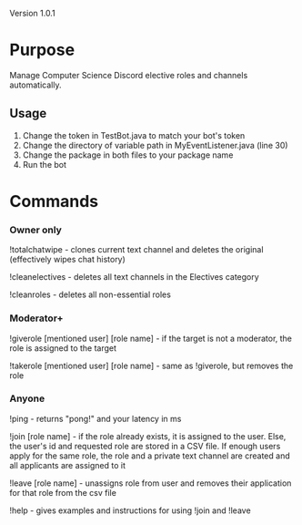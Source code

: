 Version 1.0.1
# Purpose
Manage Computer Science Discord elective roles and channels automatically.

## Usage
1. Change the token in TestBot.java to match your bot's token
2. Change the directory of variable path in MyEventListener.java (line 30)
3. Change the package in both files to your package name
4. Run the bot

# Commands
### Owner only
!totalchatwipe - clones current text channel and deletes the original (effectively wipes chat history)

!cleanelectives - deletes all text channels in the Electives category  

!cleanroles - deletes all non-essential roles  

### Moderator+
!giverole [mentioned user] [role name] - if the target is not a moderator, the role is assigned to the target  

!takerole [mentioned user] [role name] - same as !giverole, but removes the role  

### Anyone
!ping - returns "pong!" and your latency in ms  

!join [role name] - if the role already exists, it is assigned to the user. Else, the user's id and requested role are stored in a CSV file. If enough users apply for the same role, the role and a private text channel are created and all applicants are assigned to it

!leave [role name] - unassigns role from user and removes their application for that role from the csv file

!help - gives examples and instructions for using !join and !leave
